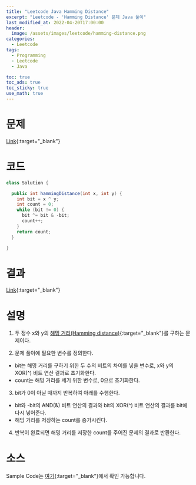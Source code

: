 ```yaml
---
title: "Leetcode Java Hamming Distance"
excerpt: "Leetcode - 'Hamming Distance' 문제 Java 풀이"
last_modified_at: 2022-04-20T17:00:00
header:
  image: /assets/images/leetcode/hamming-distance.png
categories:
  - Leetcode
tags:
  - Programming
  - Leetcode
  - Java

toc: true
toc_ads: true
toc_sticky: true
use_math: true
---
```

# 문제
[Link](https://leetcode.com/problems/hamming-distance/){:target="_blank"}

# 코드
```java
class Solution {

  public int hammingDistance(int x, int y) {
    int bit = x ^ y;
    int count = 0;
    while (bit != 0) {
      bit ^= bit & -bit;
      count++;
    }
    return count;
  }

}
```

# 결과
[Link](https://leetcode.com/submissions/detail/683972909/){:target="_blank"}

# 설명
1. 두 정수 x와 y의 [해밍 거리(Hamming distance)](https://en.wikipedia.org/wiki/Hamming_distance){:target="_blank"}를 구하는 문제이다.

2. 문제 풀이에 필요한 변수를 정의한다.
- bit는 해밍 거리를 구하기 위한 두 수의 비트의 차이를 넣을 변수로, x와 y의 XOR(^) 비트 연산 결과로 초기화한다.
- count는 해밍 거리를 세기 위한 변수로, 0으로 초기화한다.

3. bit가 0이 아닐 때까지 반복하여 아래를 수행한다.
- bit와 -bit의 AND(&) 비트 연산의 결과와 bit의 XOR(^) 비트 연산의 결과를 bit에 다시 넣어준다.
- 해밍 거리를 저장하는 count를 증가시킨다.

4. 반복이 완료되면 해밍 거리를 저장한 count를 주어진 문제의 결과로 반환한다.

# 소스
Sample Code는 [여기](https://github.com/GracefulSoul/leetcode/blob/master/src/main/java/gracefulsoul/problems/HammingDistance.java){:target="_blank"}에서 확인 가능합니다.